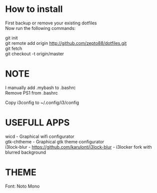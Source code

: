 # How to install
First backup or remove your existing dotfiles<br />
Now run the following commands:<br />

git init<br />
git remote add origin http://github.com/zepto88/dotfiles.git<br />
git fetch<br />
git checkout -t origin/master<br />

# NOTE
I manually add .mybash to .bashrc<br />
Remove PS1 from .bashrc<br />

Copy i3config to ~/.config/i3/config<br />

# USEFULL APPS
wicd - Graphical wifi configurator<br />
gtk-chtheme - Graphical gtk theme configurator<br />
i3lock-blur - https://github.com/karulont/i3lock-blur - i3locker fork with blurred background<br />

# THEME
Font: Noto Mono
